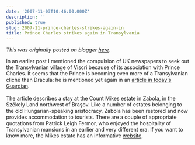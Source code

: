 ```yaml
---
date: '2007-11-03T10:46:00.000Z'
description: ''
published: true
slug: 2007-11-prince-charles-strikes-again-in
title: Prince Charles strikes again in Transylvania
---
```


*This was originally posted on blogger [here](https://blog.balkanology.com/2007/11/prince-charles-strikes-again-in.html)*.

In an earlier post I mentioned the compulsion of UK newspapers to seek out the Transylvanian village of Viscri because of its association with Prince Charles. It seems that the Prince is becoming even more of a Transylvanian cliché than Dracula: he is mentioned yet again in an <a href="http://www.guardian.co.uk/travel/2007/nov/03/romania.shortbreaks">article in today's Guardian</a>.<br /><br />The article describes a stay at the Count Mikes estate in Zabola, in the Székely Land northwest of Bra&#x15f;ov. Like a number of estates belonging to the old Hungarian-speaking aristocracy, Zabola has been restored and now provides accommodation to tourists. There are a couple of appropriate quotations from Patrick Leigh Fermor, who enjoyed the hospitality of Transylvanian mansions in an earlier and very different era. If you want to know more, the Mikes estate has an informative <a href="http://www.zabola.com/">website</a>.